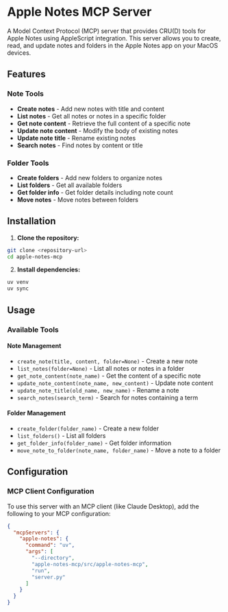 # Apple Notes MCP Server

A Model Context Protocol (MCP) server that provides CRU(D) tools for Apple Notes using AppleScript integration. This server allows you to create, read, and update notes and folders in the Apple Notes app on your MacOS devices.

## Features

### Note Tools

- **Create notes** - Add new notes with title and content
- **List notes** - Get all notes or notes in a specific folder
- **Get note content** - Retrieve the full content of a specific note
- **Update note content** - Modify the body of existing notes
- **Update note title** - Rename existing notes
- **Search notes** - Find notes by content or title

### Folder Tools

- **Create folders** - Add new folders to organize notes
- **List folders** - Get all available folders
- **Get folder info** - Get folder details including note count
- **Move notes** - Move notes between folders

## Installation

1. **Clone the repository:**

  ```bash
  git clone <repository-url>
  cd apple-notes-mcp
  ```

2. **Install dependencies:**

  ```bash
  uv venv
  uv sync
  ```

## Usage

### Available Tools

#### Note Management

- `create_note(title, content, folder=None)` - Create a new note
- `list_notes(folder=None)` - List all notes or notes in a folder
- `get_note_content(note_name)` - Get the content of a specific note
- `update_note_content(note_name, new_content)` - Update note content
- `update_note_title(old_name, new_name)` - Rename a note
- `search_notes(search_term)` - Search for notes containing a term

#### Folder Management

- `create_folder(folder_name)` - Create a new folder
- `list_folders()` - List all folders
- `get_folder_info(folder_name)` - Get folder information
- `move_note_to_folder(note_name, folder_name)` - Move a note to a folder

## Configuration

### MCP Client Configuration

To use this server with an MCP client (like Claude Desktop), add the following to your MCP configuration:

```json
{
  "mcpServers": {
    "apple-notes": {
      "command": "uv",
      "args": [
        "--directory",
        "apple-notes-mcp/src/apple-notes-mcp",
        "run",
        "server.py"
      ]
    }
  }
}
```
